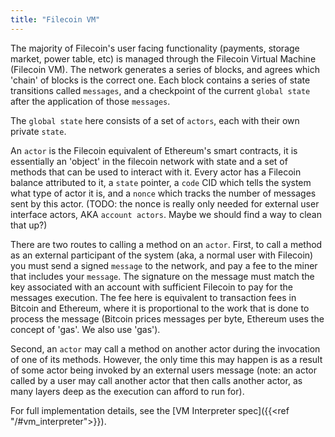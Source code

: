 ```yaml
---
title: "Filecoin VM"
---
```


The majority of Filecoin's user facing functionality (payments, storage market, power table, etc) is managed through the Filecoin Virtual Machine (Filecoin VM). The network generates a series of blocks, and agrees which 'chain' of blocks is the correct one. Each block contains a series of state transitions called `messages`, and a checkpoint of the current `global state` after the application of those `messages`.

The `global state` here consists of a set of `actors`, each with their own private `state`.

An `actor` is the Filecoin equivalent of Ethereum's smart contracts, it is essentially an 'object' in the filecoin network with state and a set of methods that can be used to interact with it. Every actor has a Filecoin balance attributed to it, a `state` pointer, a `code` CID which tells the system what type of actor it is, and a `nonce` which tracks the number of messages sent by this actor. (TODO: the nonce is really only needed for external user interface actors, AKA `account actors`. Maybe we should find a way to clean that up?)

There are two routes to calling a method on an `actor`. First, to call a method as an external participant of the system (aka, a normal user with Filecoin) you must send a signed `message` to the network, and pay a fee to the miner that includes your `message`.  The signature on the message must match the key associated with an account with sufficient Filecoin to pay for the messages execution. The fee here is equivalent to transaction fees in Bitcoin and Ethereum, where it is proportional to the work that is done to process the message (Bitcoin prices messages per byte, Ethereum uses the concept of 'gas'. We also use 'gas').

Second, an `actor` may call a method on another actor during the invocation of one of its methods.  However, the only time this may happen is as a result of some actor being invoked by an external users message (note: an actor called by a user may call another actor that then calls another actor, as many layers deep as the execution can afford to run for).

For full implementation details, see the [VM Interpreter spec]({{<ref "/#vm_interpreter">}}).

